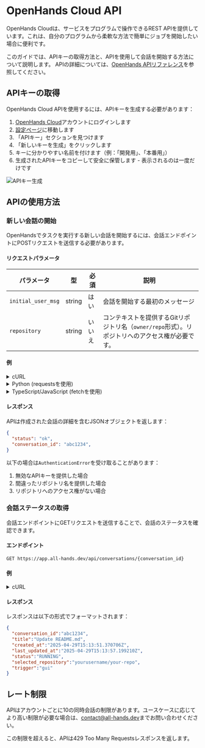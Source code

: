 # OpenHands Cloud API

OpenHands Cloudは、サービスをプログラムで操作できるREST APIを提供しています。これは、自分のプログラムから柔軟な方法で簡単にジョブを開始したい場合に便利です。

このガイドでは、APIキーの取得方法と、APIを使用して会話を開始する方法について説明します。
APIの詳細については、[OpenHands APIリファレンス](https://docs.all-hands.dev/swagger-ui/)を参照してください。

## APIキーの取得

OpenHands Cloud APIを使用するには、APIキーを生成する必要があります：

1. [OpenHands Cloud](https://app.all-hands.dev)アカウントにログインします
2. [設定ページ](https://app.all-hands.dev/settings)に移動します
3. 「APIキー」セクションを見つけます
4. 「新しいキーを生成」をクリックします
5. キーに分かりやすい名前を付けます（例：「開発用」、「本番用」）
6. 生成されたAPIキーをコピーして安全に保管します - 表示されるのは一度だけです

![APIキー生成](/img/docs/api-key-generation.png)

## APIの使用方法

### 新しい会話の開始

OpenHandsでタスクを実行する新しい会話を開始するには、会話エンドポイントにPOSTリクエストを送信する必要があります。

#### リクエストパラメータ

| パラメータ | 型 | 必須 | 説明 |
|-----------|------|----------|-------------|
| `initial_user_msg` | string | はい | 会話を開始する最初のメッセージ |
| `repository` | string | いいえ | コンテキストを提供するGitリポジトリ名（`owner/repo`形式）。リポジトリへのアクセス権が必要です。 |

#### 例

<details>
<summary>cURL</summary>

```bash
curl -X POST "https://app.all-hands.dev/api/conversations" \
  -H "Authorization: Bearer YOUR_API_KEY" \
  -H "Content-Type: application/json" \
  -d '{
    "initial_user_msg": "Check whether there is any incorrect information in the README.md file and send a PR to fix it if so.",
    "repository": "yourusername/your-repo"
  }'
```
</details>

<details>
<summary>Python (requestsを使用)</summary>

```python
import requests

api_key = "YOUR_API_KEY"
url = "https://app.all-hands.dev/api/conversations"

headers = {
    "Authorization": f"Bearer {api_key}",
    "Content-Type": "application/json"
}

data = {
    "initial_user_msg": "Check whether there is any incorrect information in the README.md file and send a PR to fix it if so.",
    "repository": "yourusername/your-repo"
}

response = requests.post(url, headers=headers, json=data)
conversation = response.json()

print(f"Conversation Link: https://app.all-hands.dev/conversations/{conversation['id']}")
print(f"Status: {conversation['status']}")
```
</details>

<details>
<summary>TypeScript/JavaScript (fetchを使用)</summary>

```typescript
const apiKey = "YOUR_API_KEY";
const url = "https://app.all-hands.dev/api/conversations";

const headers = {
  "Authorization": `Bearer ${apiKey}`,
  "Content-Type": "application/json"
};

const data = {
  initial_user_msg: "Check whether there is any incorrect information in the README.md file and send a PR to fix it if so.",
  repository: "yourusername/your-repo"
};

async function startConversation() {
  try {
    const response = await fetch(url, {
      method: "POST",
      headers: headers,
      body: JSON.stringify(data)
    });

    const conversation = await response.json();

    console.log(`Conversation Link: https://app.all-hands.dev/conversations/${conversation.id}`);
    console.log(`Status: ${conversation.status}`);

    return conversation;
  } catch (error) {
    console.error("Error starting conversation:", error);
  }
}

startConversation();
```

</details>

#### レスポンス

APIは作成された会話の詳細を含むJSONオブジェクトを返します：

```json
{
  "status": "ok",
  "conversation_id": "abc1234",
}
```

以下の場合は`AuthenticationError`を受け取ることがあります：

1. 無効なAPIキーを提供した場合
2. 間違ったリポジトリ名を提供した場合
3. リポジトリへのアクセス権がない場合


### 会話ステータスの取得

会話エンドポイントにGETリクエストを送信することで、会話のステータスを確認できます。

#### エンドポイント

```
GET https://app.all-hands.dev/api/conversations/{conversation_id}
```

#### 例

<details>
<summary>cURL</summary>

```bash
curl -X GET "https://app.all-hands.dev/api/conversations/{conversation_id}" \
  -H "Authorization: Bearer YOUR_API_KEY"
```
</details>

#### レスポンス

レスポンスは以下の形式でフォーマットされます：

```json
{
  "conversation_id":"abc1234",
  "title":"Update README.md",
  "created_at":"2025-04-29T15:13:51.370706Z",
  "last_updated_at":"2025-04-29T15:13:57.199210Z",
  "status":"RUNNING",
  "selected_repository":"yourusername/your-repo",
  "trigger":"gui"
}
```

## レート制限

APIはアカウントごとに10の同時会話の制限があります。ユースケースに応じてより高い制限が必要な場合は、[contact@all-hands.dev](mailto:contact@all-hands.dev)までお問い合わせください。

この制限を超えると、APIは429 Too Many Requestsレスポンスを返します。

